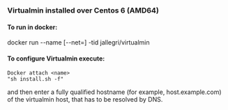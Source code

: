 ### Virtualmin installed over Centos 6 (AMD64)

#### To run in docker:
docker run --name <name> [--net=<net>] -tid jallegri/virtualmin

#### To configure Virtualmin execute:
```
Docker attach <name>
"sh install.sh -f" 
```
and then enter a fully qualified hostname (for example, host.example.com) of the virtualmin host, that has to be resolved by DNS.

